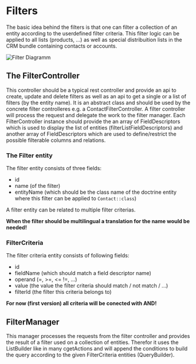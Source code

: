 # Filters
The basic idea behind the filters is that one can filter a collection of an entity according to the userdefined filter criteria. This filter logic can be applied to all lists (products, ...) as well as special distribuition lists in the CRM bundle containing contacts or accounts.

![Filter Diagramm](https://raw.githubusercontent.com/sulu-cmf/docs/master/detail-specification/images/diagrams/filter.png)

## The FilterController
This controller should be a typical rest controller and provide an api to create, update and delete filters as well as an api to get a single or a list of filters (by the entity name). It is an abstract class and should be used by the concrete filter controlleres e.g. a ContactFilterController. A filter controller will process the request and delegate the work to the filter manager. Each FilterController instance should provide the an array of FieldDescriptors which is used to display the list of entities (filterListFieldDescriptors) and another array of FieldDescriptors which are used to define/restrict the possible filterable columns and relations.

### The Filter entity
The filter entity consists of three fields:
- id
- name (of the filter)
- entityName (which should be the class name of the doctrine entity where this filter can be applied to ```Contact::class```)

A filter entity can be related to multiple filter criterias.

__When the filter should be multilingual a translation for the name would be needed!__

### FilterCriteria
The filter criteria entity consists of following fields:
- id
- fieldName (which should match a field descriptor name)
- operand (=, >=, <= !=, ...)
- value (the value the filter criteria should match / not match / ...)
- filterId (the filter this criteria belongs to)

__For now (first version) all criteria will be conected with AND!__

## FilterManager
This manager processes the requests from the filter controller and provides the result of a filter used on a collection of entities. Therefor it uses the ListBuilder like in many cgetActions and will append the conditions to build the query according to the given FilterCriteria entities (QueryBuilder).
